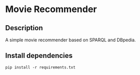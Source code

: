 # Movie Recommender

## Description

A simple movie recommender based on SPARQL and DBpedia.

## Install dependencies

```
pip install -r requirements.txt
```
